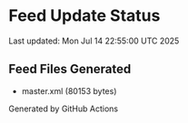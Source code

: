 # Feed Update Status
Last updated: Mon Jul 14 22:55:00 UTC 2025

## Feed Files Generated
- master.xml (80153 bytes)

Generated by GitHub Actions
